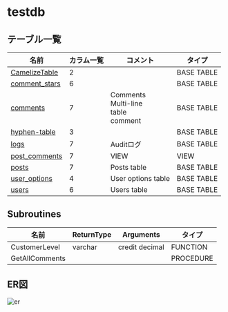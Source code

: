 # testdb

## テーブル一覧

| 名前                                | カラム一覧      | コメント                                       | タイプ        |
| --------------------------------- | ---------- | ------------------------------------------ | ---------- |
| [CamelizeTable](CamelizeTable.md) | 2          |                                            | BASE TABLE |
| [comment_stars](comment_stars.md) | 6          |                                            | BASE TABLE |
| [comments](comments.md)           | 7          | Comments<br>Multi-line<br>table<br>comment | BASE TABLE |
| [hyphen-table](hyphen-table.md)   | 3          |                                            | BASE TABLE |
| [logs](logs.md)                   | 7          | Auditログ                                    | BASE TABLE |
| [post_comments](post_comments.md) | 7          | VIEW                                       | VIEW       |
| [posts](posts.md)                 | 7          | Posts table                                | BASE TABLE |
| [user_options](user_options.md)   | 4          | User options table                         | BASE TABLE |
| [users](users.md)                 | 6          | Users table                                | BASE TABLE |

## Subroutines

| 名前             | ReturnType | Arguments      | タイプ       |
| -------------- | ---------- | -------------- | --------- |
| CustomerLevel  | varchar    | credit decimal | FUNCTION  |
| GetAllComments |            |                | PROCEDURE |

## ER図

![er](schema.svg)
